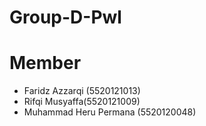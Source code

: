 # Group-D-Pwl
# Member
* Faridz Azzarqi (5520121013)
* Rifqi Musyaffa(5520121009)
* Muhammad Heru Permana (5520120048)
